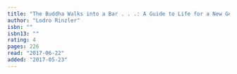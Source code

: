 ```yaml
---
title: "The Buddha Walks into a Bar . . .: A Guide to Life for a New Generation"
author: "Lodro Rinzler"
isbn: ""
isbn13: ""
rating: 4
pages: 226
read: "2017-06-22"
added: "2017-05-23"
---
```


